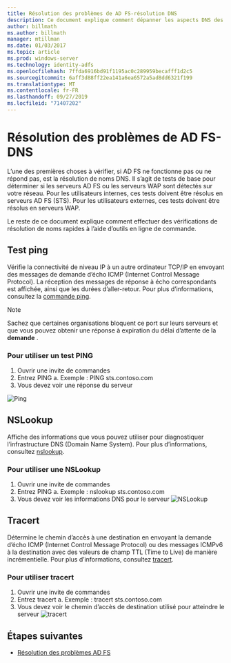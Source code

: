 ```yaml
---
title: Résolution des problèmes de AD FS-résolution DNS
description: Ce document explique comment dépanner les aspects DNS des AD FS
author: billmath
ms.author: billmath
manager: mtillman
ms.date: 01/03/2017
ms.topic: article
ms.prod: windows-server
ms.technology: identity-adfs
ms.openlocfilehash: 7ffda6916bd91f1195ac0c289959becafff1d2c5
ms.sourcegitcommit: 6aff3d88ff22ea141a6ea6572a5ad8dd6321f199
ms.translationtype: MT
ms.contentlocale: fr-FR
ms.lasthandoff: 09/27/2019
ms.locfileid: "71407202"
---
```

# <a name="ad-fs-troubleshooting---dns"></a>Résolution des problèmes de AD FS-DNS 
L’une des premières choses à vérifier, si AD FS ne fonctionne pas ou ne répond pas, est la résolution de noms DNS.  Il s’agit de tests de base pour déterminer si les serveurs AD FS ou les serveurs WAP sont détectés sur votre réseau.  Pour les utilisateurs internes, ces tests doivent être résolus en serveurs AD FS (STS).    Pour les utilisateurs externes, ces tests doivent être résolus en serveurs WAP.

Le reste de ce document explique comment effectuer des vérifications de résolution de noms rapides à l’aide d’outils en ligne de commande.

## <a name="ping-test"></a>Test ping
Vérifie la connectivité de niveau IP à un autre ordinateur TCP/IP en envoyant des messages de demande d’écho ICMP (Internet Control Message Protocol). La réception des messages de réponse à écho correspondants est affichée, ainsi que les durées d’aller-retour.  Pour plus d’informations, consultez la [commande ping](https://technet.microsoft.com/library/ff961503.aspx).


>[!NOTE]
>Sachez que certaines organisations bloquent ce port sur leurs serveurs et que vous pouvez obtenir une réponse à expiration du délai d’attente de la **demande** .

### <a name="to-use-a-ping-test"></a>Pour utiliser un test PING
1.  Ouvrir une invite de commandes
2. Entrez PING <name of adfs server> a. Exemple : PING sts.contoso.com
3. Vous devez voir une réponse du serveur

![Ping](media/ad-fs-tshoot-dns/dns1.png)

## <a name="nslookup"></a>NSLookup
Affiche des informations que vous pouvez utiliser pour diagnostiquer l’infrastructure DNS (Domain Name System).  Pour plus d’informations, consultez [nslookup](https://technet.microsoft.com/library/cc725991.aspx).

### <a name="to-use-a-nslookup"></a>Pour utiliser une NSLookup
1.  Ouvrir une invite de commandes
2. Entrez PING <name of adfs server> a. Exemple : nslookup sts.contoso.com
3. Vous devez voir les informations DNS pour le serveur ![NSLookup](media/ad-fs-tshoot-dns/dns2.png)

## <a name="tracert"></a>Tracert
Détermine le chemin d’accès à une destination en envoyant la demande d’écho ICMP (Internet Control Message Protocol) ou des messages ICMPv6 à la destination avec des valeurs de champ TTL (Time to Live) de manière incrémentielle.   Pour plus d’informations, consultez [tracert](https://technet.microsoft.com/library/ff961507.aspx).


### <a name="to-use-tracert"></a>Pour utiliser tracert
1.  Ouvrir une invite de commandes
2. Entrez tracert <name of adfs server> a. Exemple : tracert sts.contoso.com
3. Vous devez voir le chemin d’accès de destination utilisé pour atteindre le serveur ![tracert](media/ad-fs-tshoot-dns/dns3.png)

## <a name="next-steps"></a>Étapes suivantes

- [Résolution des problèmes AD FS](ad-fs-tshoot-overview.md)